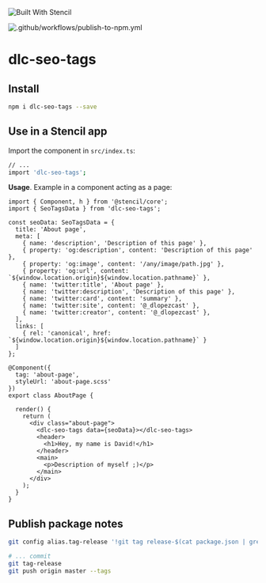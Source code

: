 ![Built With Stencil](https://img.shields.io/badge/-Built%20With%20Stencil-16161d.svg?logo=data%3Aimage%2Fsvg%2Bxml%3Bbase64%2CPD94bWwgdmVyc2lvbj0iMS4wIiBlbmNvZGluZz0idXRmLTgiPz4KPCEtLSBHZW5lcmF0b3I6IEFkb2JlIElsbHVzdHJhdG9yIDE5LjIuMSwgU1ZHIEV4cG9ydCBQbHVnLUluIC4gU1ZHIFZlcnNpb246IDYuMDAgQnVpbGQgMCkgIC0tPgo8c3ZnIHZlcnNpb249IjEuMSIgaWQ9IkxheWVyXzEiIHhtbG5zPSJodHRwOi8vd3d3LnczLm9yZy8yMDAwL3N2ZyIgeG1sbnM6eGxpbms9Imh0dHA6Ly93d3cudzMub3JnLzE5OTkveGxpbmsiIHg9IjBweCIgeT0iMHB4IgoJIHZpZXdCb3g9IjAgMCA1MTIgNTEyIiBzdHlsZT0iZW5hYmxlLWJhY2tncm91bmQ6bmV3IDAgMCA1MTIgNTEyOyIgeG1sOnNwYWNlPSJwcmVzZXJ2ZSI%2BCjxzdHlsZSB0eXBlPSJ0ZXh0L2NzcyI%2BCgkuc3Qwe2ZpbGw6I0ZGRkZGRjt9Cjwvc3R5bGU%2BCjxwYXRoIGNsYXNzPSJzdDAiIGQ9Ik00MjQuNywzNzMuOWMwLDM3LjYtNTUuMSw2OC42LTkyLjcsNjguNkgxODAuNGMtMzcuOSwwLTkyLjctMzAuNy05Mi43LTY4LjZ2LTMuNmgzMzYuOVYzNzMuOXoiLz4KPHBhdGggY2xhc3M9InN0MCIgZD0iTTQyNC43LDI5Mi4xSDE4MC40Yy0zNy42LDAtOTIuNy0zMS05Mi43LTY4LjZ2LTMuNkgzMzJjMzcuNiwwLDkyLjcsMzEsOTIuNyw2OC42VjI5Mi4xeiIvPgo8cGF0aCBjbGFzcz0ic3QwIiBkPSJNNDI0LjcsMTQxLjdIODcuN3YtMy42YzAtMzcuNiw1NC44LTY4LjYsOTIuNy02OC42SDMzMmMzNy45LDAsOTIuNywzMC43LDkyLjcsNjguNlYxNDEuN3oiLz4KPC9zdmc%2BCg%3D%3D&colorA=16161d&style=flat-square)

![.github/workflows/publish-to-npm.yml](https://github.com/Dellos7/dlc-seo-tags/workflows/.github/workflows/publish-to-npm.yml/badge.svg)

# dlc-seo-tags

## Install

```bash
npm i dlc-seo-tags --save
```

## Use in a Stencil app

Import the component in `src/index.ts`:

```bash
// ...
import 'dlc-seo-tags';
```

**Usage**. Example in a component acting as a page:

```tsx
import { Component, h } from '@stencil/core';
import { SeoTagsData } from 'dlc-seo-tags';

const seoData: SeoTagsData = {
  title: 'About page',
  meta: [
    { name: 'description', 'Description of this page' },
    { property: 'og:description', content: 'Description of this page' },
    { property: 'og:image', content: '/any/image/path.jpg' },
    { property: 'og:url', content: `${window.location.origin}${window.location.pathname}` },
    { name: 'twitter:title', 'About page' },
    { name: 'twitter:description', 'Description of this page' },
    { name: 'twitter:card', content: 'summary' },
    { name: 'twitter:site', content: '@_dlopezcast' },
    { name: 'twitter:creator', content: '@_dlopezcast' },
  ],
  links: [
    { rel: 'canonical', href: `${window.location.origin}${window.location.pathname}` }
  ]
};

@Component({
  tag: 'about-page',
  styleUrl: 'about-page.scss'
})
export class AboutPage {

  render() {
    return (
      <div class="about-page">
        <dlc-seo-tags data={seoData}></dlc-seo-tags>
        <header>
          <h1>Hey, my name is David!</h1>
        </header>
        <main>
          <p>Description of myself ;)</p>
        </main>
      </div>
    );
  }
}

```


## Publish package notes

```bash
git config alias.tag-release '!git tag release-$(cat package.json | grep version | head -1 | awk -F: "{ print $2 }" | sed "s/[\",]//g" | tr -d "[[:space:]]")-$(cat package.json | grep name | head -1 | awk -F: "{ print $2 }" | sed "s/[\",]//g" | tr -d "[[:space:]]")'
```

```bash
# ... commit
git tag-release
git push origin master --tags
```